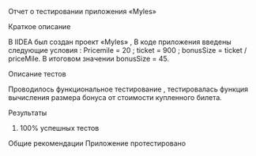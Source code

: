 Отчет о тестировании приложения «Myles»

Краткое описание

В IIDEA был создан проект «Myles» , В коде приложения введены следующие условия : 
Pricemile = 20 ; ticket = 900 ; 
bonusSize = ticket / priceMile. 
В итоговом значении bonusSize = 45.

Описание тестов

Проводилось функциональное тестирование , тестировалась функция вычисления размера бонуса от стоимости купленного билета.

Результаты
1.	100% успешных тестов

Общие рекомендации
Приложение протестировано
